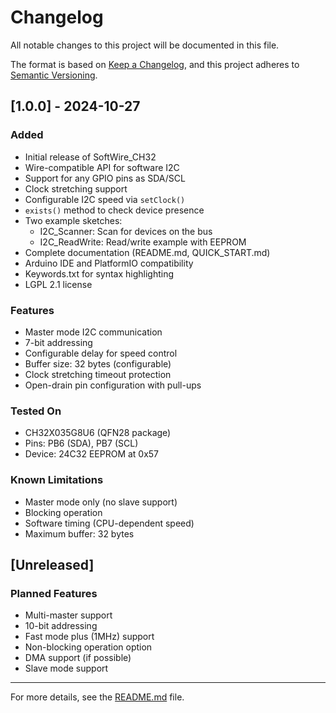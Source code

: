 # Changelog

All notable changes to this project will be documented in this file.

The format is based on [Keep a Changelog](https://keepachangelog.com/en/1.0.0/),
and this project adheres to [Semantic Versioning](https://semver.org/spec/v2.0.0.html).

## [1.0.0] - 2024-10-27

### Added
- Initial release of SoftWire_CH32
- Wire-compatible API for software I2C
- Support for any GPIO pins as SDA/SCL
- Clock stretching support
- Configurable I2C speed via `setClock()`
- `exists()` method to check device presence
- Two example sketches:
  - I2C_Scanner: Scan for devices on the bus
  - I2C_ReadWrite: Read/write example with EEPROM
- Complete documentation (README.md, QUICK_START.md)
- Arduino IDE and PlatformIO compatibility
- Keywords.txt for syntax highlighting
- LGPL 2.1 license

### Features
- Master mode I2C communication
- 7-bit addressing
- Configurable delay for speed control
- Buffer size: 32 bytes (configurable)
- Clock stretching timeout protection
- Open-drain pin configuration with pull-ups

### Tested On
- CH32X035G8U6 (QFN28 package)
- Pins: PB6 (SDA), PB7 (SCL)
- Device: 24C32 EEPROM at 0x57

### Known Limitations
- Master mode only (no slave support)
- Blocking operation
- Software timing (CPU-dependent speed)
- Maximum buffer: 32 bytes

## [Unreleased]

### Planned Features
- Multi-master support
- 10-bit addressing
- Fast mode plus (1MHz) support
- Non-blocking operation option
- DMA support (if possible)
- Slave mode support

---

For more details, see the [README.md](README.md) file.
